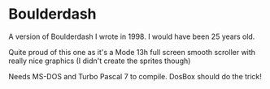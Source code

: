 # Boulderdash
A version of Boulderdash I wrote in 1998. I would have been 25 years old. 

Quite proud of this one as it's a Mode 13h full screen smooth scroller with really nice graphics (I didn't create the sprites though)

Needs MS-DOS and Turbo Pascal 7 to compile. DosBox should do the trick!


